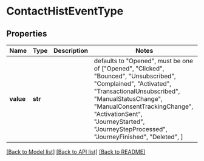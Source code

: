 # ContactHistEventType

## Properties
Name | Type | Description | Notes
------------ | ------------- | ------------- | -------------
**value** | **str** |  | defaults to "Opened",  must be one of ["Opened", "Clicked", "Bounced", "Unsubscribed", "Complained", "Activated", "TransactionalUnsubscribed", "ManualStatusChange", "ManualConsentTrackingChange", "ActivationSent", "JourneyStarted", "JourneyStepProcessed", "JourneyFinished", "Deleted", ]

[[Back to Model list]](../README.md#documentation-for-models) [[Back to API list]](../README.md#documentation-for-api-endpoints) [[Back to README]](../README.md)


